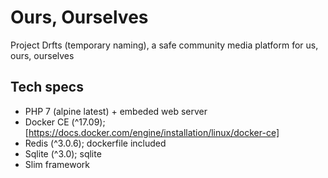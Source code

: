 # Ours, Ourselves

Project Drfts (temporary naming), a safe community media platform for us, ours, ourselves

## Tech specs
 - PHP 7 (alpine latest) + embeded web server
 - Docker CE (^17.09); [https://docs.docker.com/engine/installation/linux/docker-ce]
 - Redis (^3.0.6); dockerfile included
 - Sqlite (^3.0); sqlite
 - Slim framework 

 
